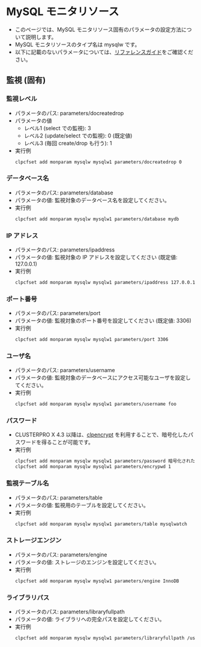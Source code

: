 # MySQL モニタリソース
- このページでは、MySQL モニタリソース固有のパラメータの設定方法について説明します。
- MySQL モニタリソースのタイプ名は mysqlw です。
- 以下に記載のないパラメータについては、[リファレンスガイド](https://docs.nec.co.jp/sites/default/files/minisite/static/86695069-1c24-46d5-a3bf-72e81db4e4a7/clp_x43_linux/L43_RG_JP/L_RG_08.html#parameters-list-clpcfset-command)をご確認ください。

## 監視 (固有)
### 監視レベル
- パラメータのパス: parameters/docreatedrop
- パラメータの値
  - レベル1 (select での監視): 3
  - レベル2 (update/select での監視): 0 (既定値)
  - レベル3 (毎回 create/drop も行う): 1
- 実行例
  ```sh
  clpcfset add monparam mysqlw mysqlw1 parameters/docreatedrop 0
  ```

### データベース名
- パラメータのパス: parameters/database
- パラメータの値: 監視対象のデータベース名を設定してください。
- 実行例
  ```sh
  clpcfset add monparam mysqlw mysqlw1 parameters/database mydb
  ```

### IP アドレス
- パラメータのパス: parameters/ipaddress
- パラメータの値: 監視対象の IP アドレスを設定してください (既定値: 127.0.0.1)
- 実行例
  ```sh
  clpcfset add monparam mysqlw mysqlw1 parameters/ipaddress 127.0.0.1
  ```

### ポート番号
- パラメータのパス: parameters/port
- パラメータの値: 監視対象のポート番号を設定してください (既定値: 3306)
- 実行例
  ```sh
  clpcfset add monparam mysqlw mysqlw1 parameters/port 3306
  ```

### ユーザ名
- パラメータのパス: parameters/username
- パラメータの値: 監視対象のデータベースにアクセス可能なユーザを設定してください。
- 実行例
  ```sh
  clpcfset add monparam mysqlw mysqlw1 parameters/username foo
  ```

### パスワード
- CLUSTERPRO X 4.3 以降は、[clpencrypt](https://docs.nec.co.jp/sites/default/files/minisite/static/7046aab7-c76f-436d-b513-53b9a20df485/clp_x43_linux/L43_RG_JP/L_RG_08.html#clpencrypt) を利用することで、暗号化したパスワードを得ることが可能です。
- 実行例
  ```sh
  clpcfset add monparam mysqlw mysqlw1 parameters/password 暗号化されたパスワード
  clpcfset add monparam mysqlw mysqlw1 parameters/encrypwd 1
  ```

### 監視テーブル名
- パラメータのパス: parameters/table
- パラメータの値: 監視用のテーブルを設定してください。
- 実行例
  ```sh
  clpcfset add monparam mysqlw mysqlw1 parameters/table mysqlwatch
  ```

### ストレージエンジン
- パラメータのパス: parameters/engine
- パラメータの値: ストレージのエンジンを設定してください。
- 実行例
  ```sh
  clpcfset add monparam mysqlw mysqlw1 parameters/engine InnoDB
  ```

### ライブラリパス
- パラメータのパス: parameters/libraryfullpath
- パラメータの値: ライブラリへの完全パスを設定してください。
- 実行例
  ```sh
  clpcfset add monparam mysqlw mysqlw1 parameters/libraryfullpath /usr/lib64/mysql/libmysqlclient.so.21
  ```
